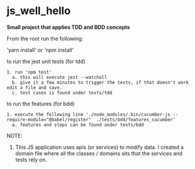# js_well_hello

**Small project that applies TDD and BDD concepts**

From the root run the following:

  'yarn install' or 'npm install'

  to run the jest unit tests (for tdd)

    1. run 'npm test'
      a. this will execute jest --watchall
      b. give it a few minutes to trigger the tests, if that doesn't work edit a file and save. 
      c. test cases is found under tests/tdd
  
  to run the features (for bdd)
  
    1. execute the following line './node_modules/.bin/cucumber-js --require-module="@babel/register"  ./tests/bdd/features_cucumber'
      a. features and steps can be found under tests/bdd
  



NOTE: 
 
 1. This JS application uses apis (or services) to modify data. I created a domain file where all the classes / domains sits that the services and tests rely on. 
